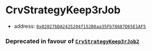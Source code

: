 # CrvStrategyKeep3rJob

- address: [`0x02027bDA2425204f152B8aa35Fb78687D65E1AF5`](https://etherscan.io/address/0x02027bDA2425204f152B8aa35Fb78687D65E1AF5#code)

### Deprecated in favour of [`CrvStrategyKeep3rJob2`](./CrvStrategyKeep3rJob2.md)
